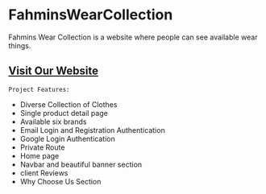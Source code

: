 # FahminsWearCollection 

Fahmins Wear Collection is a website where people can see available wear things.

## [ Visit Our Website ](https://b8a10-brandshop-client-s-353c1.web.app/)

`Project Features:`
- Diverse Collection of Clothes
- Single product detail page
- Available six brands
- Email Login and Registration Authentication
- Google Login Authentication 
- Private Route 
- Home page
- Navbar and beautiful banner section 
- client Reviews 
- Why Choose Us Section 

